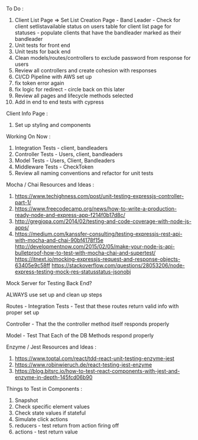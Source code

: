 To Do :
1) Client List Page => Set List Creation Page - Band Leader - Check for client setlistavailable status on users table for client list page for statuses - populate clients that have the bandleader marked as their bandleader
2) Unit tests for front end
3) Unit tests for back end
4) Clean models/routes/controllers to exclude password from response for users
5) Review all controllers and create cohesion with responses
6) CI/CD Pipeline with AWS set up
7) fix token error again
8) fix logic for redirect - circle back on this later
9) Review all pages and lifecycle methods selected
10) Add in end to end tests with cypress

Client Info Page :
1) Set up styling and components

Working On Now : 
1) Integration Tests - client, bandleaders
2) Controller Tests - Users, client, bandleaders
3) Model Tests - Users, Client, Bandleaders
4) Middleware Tests - CheckToken
5) Review all naming conventions and refactor for unit tests

Mocha / Chai Resources and Ideas :
1) https://www.techighness.com/post/unit-testing-expressjs-controller-part-1/
2) https://www.freecodecamp.org/news/how-to-write-a-production-ready-node-and-express-app-f214f0b17d8c/
3) http://gregjopa.com/2014/02/testing-and-code-coverage-with-node-js-apps/
4) https://medium.com/kanssfer-consulting/testing-expressjs-rest-api-with-mocha-and-chai-90bf4178f15e
http://developmentnow.com/2015/02/05/make-your-node-js-api-bulletproof-how-to-test-with-mocha-chai-and-supertest/
https://itnext.io/mocking-expressjs-request-and-response-objects-63405e9c58ff
https://stackoverflow.com/questions/28053206/node-express-testing-mock-res-statusstatus-jsonobj

Mock Server for Testing Back End?

ALWAYS use set up and clean up steps

Routes - Integration Tests - Test that these routes return valid info with proper set up

Controller - That the the controller method itself responds properly

Model - Test That Each of the DB Methods respond properly

Enzyme / Jest Resources and Ideas :
1) https://www.toptal.com/react/tdd-react-unit-testing-enzyme-jest
2) https://www.robinwieruch.de/react-testing-jest-enzyme
3) https://blog.bitsrc.io/how-to-test-react-components-with-jest-and-enzyme-in-depth-145fcd06b90

Things to Test in Components : 
1) Snapshot
2) Check specific element values
3) Check state values if stateful
4) Simulate click actions
5) reducers - test return from action firing off
6) actions - test return value